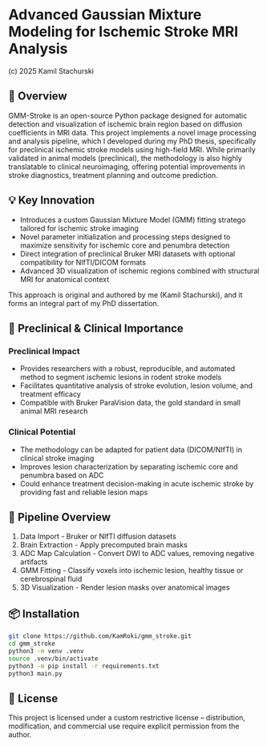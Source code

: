 # Advanced Gaussian Mixture Modeling for Ischemic Stroke MRI Analysis

(c) 2025 Kamil Stachurski


## 📖 Overview
GMM-Stroke is an open-source Python package designed for automatic detection and visualization of ischemic brain region based on diffusion coefficients in MRI data.
This project implements a novel image processing and analysis pipeline, which I developed during my PhD thesis, specifically for preclinical ischemic stroke models using high-field MRI. While primarily validated in animal models (preclinical), the methodology is also highly translatable to clinical neuroimaging, offering potential improvements in stroke diagnostics, treatment planning and outcome prediction.


## 💡 Key Innovation
* Introduces a custom Gaussian Mixture Model (GMM) fitting stratego tailored for ischemic stroke imaging
* Novel parameter initialization and processing steps designed to maximize sensitivity for ischemic core and penumbra detection
* Direct integration of preclinical Bruker MRI datasets with optional compatibility for NIfTI/DICOM formats
* Advanced 3D visualization of ischemic regions combined with structural MRI for anatomical context

This approach is original and authored by me (Kamil Stachurski), and it forms an integral part of my PhD dissertation.


## 🔬 Preclinical & Clinical Importance

### Preclinical Impact
* Provides researchers with a robust, reproducible, and automated method to segment ischemic lesions in rodent stroke models
* Facilitates quantitative analysis of stroke evolution, lesion volume, and treatment efficacy
* Compatible with Bruker ParaVision data, the gold standard in small animal MRI research

### Clinical Potential
* The methodology can be adapted for patient data (DICOM/NIfTI) in clinical stroke imaging
* Improves lesion characterization by separating ischemic core and penumbra based on ADC 
* Could enhance treatment decision-making in acute ischemic stroke by providing fast and reliable lesion maps


## 🧠 Pipeline Overview
1. Data Import - Bruker or NIfTI diffusion datasets
2. Brain Extraction - Apply precomputed brain masks
3. ADC Map Calculation - Convert DWI to ADC values, removing negative artifacts
4. GMM Fitting - Classify voxels into ischemic lesion, healthy tissue or cerebrospinal fluid
5. 3D Visualization - Render lesion masks over anatomical images


## 📦 Installation
```bash
git clone https://github.com/KamRoki/gmm_stroke.git
cd gmm_stroke
python3 -m venv .venv
source .venv/bin/activate
python3 -m pip install -r requirements.txt
python3 main.py
```


## 📜 License
This project is licensed under a custom restrictive license – distribution, modification, and commercial use require explicit permission from the author.





